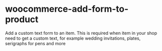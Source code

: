 woocommerce-add-form-to-product
===============================

Add a custom text form to an item. This is required when item in your shop need to get a custom text, for example wedding invitations, plates, serigraphs for pens and more
